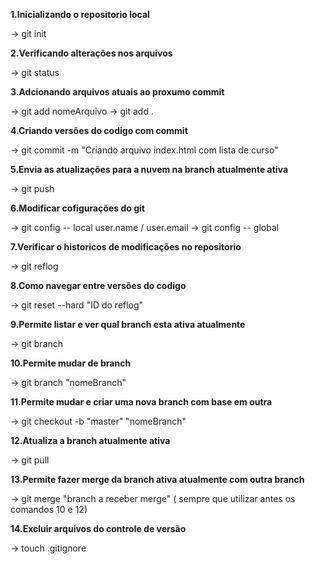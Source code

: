 **1.Inicializando o repositorio local**

-> git init

**2.Verificando alterações nos arquivos**

-> git status

**3.Adcionando arquivos atuais ao proxumo commit**

-> git add nomeArquivo
-> git add .

**4.Criando versões do codigo com commit**

-> git commit  -m "Criando arquivo index.html com lista de curso"

**5.Envia as atualizações para a nuvem na branch atualmente ativa**

-> git push

**6.Modificar cofigurações do git**

-> git config -- local user.name / user.email
-> git config -- global

**7.Verificar o historicos de modificações no repositorio**

-> git reflog

**8.Como navegar entre versões do codigo**

-> git reset --hard "ID do reflog"

**9.Permite listar e ver qual branch esta ativa atualmente**

-> git branch

**10.Permite mudar de branch**

-> git branch "nomeBranch"

**11.Permite mudar e criar uma nova branch com base em outra**

-> git checkout -b  "master" "nomeBranch"

**12.Atualiza a branch atualmente ativa**

-> git pull 

**13.Permite fazer merge da branch ativa atualmente com outra branch**

-> git merge "branch a receber merge" ( sempre que utilizar antes os comandos 10 e 12)

**14.Excluir arquivos do controle de versão**

-> touch .gitignore

